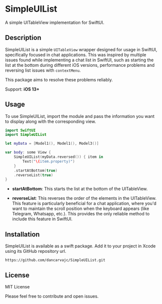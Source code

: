 # SimpleUIList

A simple UITableView implementation for SwiftUI.

## Description

SimpleUIList is a simple `UITableView` wrapper designed for usage in SwiftUI, specifically focused in chat applications. This was inspired by multiple issues found while implementing a chat list in SwiftUI, such as starting the list at the bottom during different iOS versions, performance problems and reversing list issues with `contextMenu`.

This package aims to resolve these problems reliably.

Support: **iOS 13+**

## Usage

To use SimpleUIList, import the module and pass the information you want to display along with the corresponding view.

```swift
import SwiftUI 
import SimpleUIList

let myData = [Model1(), Model1(), Model3()]

var body: some View {
    SimpleUIList(myData.reversed()) { item in
        Text("\(item.property)")
    }
    .startAtBottom(true)
    .reverseList(true)
}
```

- **startAtBottom**: This starts the list at the bottom of the UITableView.

- **reverseList**: This reverses the order of the elements in the UITableView. This feature is particularly beneficial for a chat application, where you'd want to maintain the scroll position when the keyboard appears (like Telegram, Whatsapp, etc.). This provides the only reliable method to include this feature in SwiftUI.

## Installation

SimpleUIList is available as a swift package. Add it to your project in Xcode using its GitHub repository url.

```
https://github.com/dancarvajc/SimpleUIList.git
```



## License

MIT License



Please feel free to contribute and open issues.